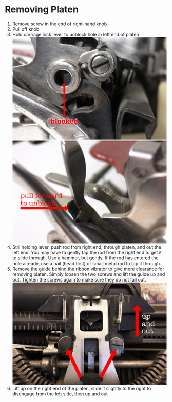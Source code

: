 <!-- TITLE: Remington Portable Repairs -->
<!-- SUBTITLE: This should apply to portable 1/2/3 -->

# Removing Platen
1. Remove screw in the end of right-hand knob
2. Pull off knob
3. Hold carriage lock lever to unblock hole in left end of platen![Blocked](/uploads/remington/blocked.jpg "Blocked")![Unblock](/uploads/remington/unblock.jpg "Unblock")
4. Still holding lever, push rod from right end, through platen, and out the left end. You may have to gently tap the rod from the right end to get it to slide through. Use a hammer, but gently. If the rod has entered the hole already, use a nail (head first) or small metal rod to tap it through.
5. Remove the guide behind the ribbon vibrator to give more clearance for removing platen. Simply loosen the two screws and lift the guide up and out. Tighten the screws again to make sure they do not fall out.![Guide](/uploads/remington/guide.jpg "Guide")
6. Lift up on the right end of the platen, slide it slightly to the right to disengage from the left side, then up and out


